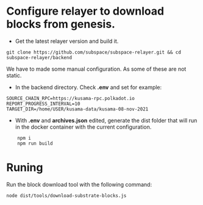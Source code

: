 # Configure relayer to download blocks from genesis.

- Get the latest relayer version and build it.

```
git clone https://github.com/subspace/subspace-relayer.git && cd subspace-relayer/backend
```

We have to made some manual configuration. As some of these are not static.

- In the backend directory. Check **.env** and set for example:

```
SOURCE_CHAIN_RPC=https://kusama-rpc.polkadot.io
REPORT_PROGRESS_INTERVAL=10
TARGET_DIR=/home/USER/kusama-data/kusama-08-nov-2021

```

- With **.env** and **archives.json** edited, generate the dist folder that will run in the docker container with the current configuration.

```
    npm i
    npm run build
```

# Runing

Run the block download tool with the following command:

```
node dist/tools/download-substrate-blocks.js
```
